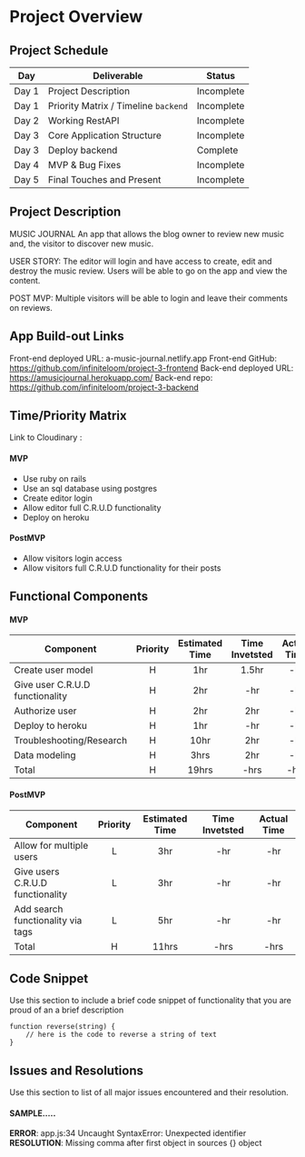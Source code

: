 # Project Overview

## Project Schedule

|  Day | Deliverable | Status
|---|---| ---|
|Day 1| Project Description | Incomplete
|Day 1| Priority Matrix / Timeline `backend` | Incomplete
|Day 2| Working RestAPI | Incomplete
|Day 3| Core Application Structure | Incomplete
|Day 3| Deploy backend | Complete 
|Day 4| MVP & Bug Fixes | Incomplete
|Day 5| Final Touches and Present | Incomplete


## Project Description
MUSIC JOURNAL
An app that allows the blog owner to review new music and, the visitor to discover new music.

USER STORY:
The editor will login and have access to create, edit and destroy the music review. Users will be able to go on the app and view the content.

POST MVP:
Multiple visitors will be able to login and leave their comments on reviews. 


## App Build-out Links 
Front-end deployed URL:  a-music-journal.netlify.app
Front-end GitHub: https://github.com/infiniteloom/project-3-frontend
Back-end deployed URL: https://amusicjournal.herokuapp.com/
Back-end repo: https://github.com/infiniteloom/project-3-backend


## Time/Priority Matrix 

Link to Cloudinary : 



#### MVP

- Use ruby on rails 
- Use an sql database using postgres 
- Create editor login
- Allow editor full C.R.U.D functionality
- Deploy on heroku

#### PostMVP 

- Allow visitors login access 
- Allow visitors full C.R.U.D functionality for their posts

## Functional Components
#### MVP
| Component | Priority | Estimated Time | Time Invetsted | Actual Time |
| --- | :---: |  :---: | :---: | :---: |
| Create user model | H | 1hr | 1.5hr | -hr|
| Give user C.R.U.D functionality | H | 2hr | -hr | -hr|
| Authorize user | H | 2hr | 2hr | -hr|
| Deploy to heroku | H | 1hr| -hr | -hr |
| Troubleshooting/Research| H | 10hr | 2hr | -hr|
| Data modeling | H | 3hrs| 2hr | -hr |
| Total | H | 19hrs| -hrs | -hrs |

#### PostMVP
| Component | Priority | Estimated Time | Time Invetsted | Actual Time |
| --- | :---: |  :---: | :---: | :---: |
| Allow for multiple users | L | 3hr | -hr | -hr|
| Give users C.R.U.D functionality | L | 3hr | -hr | -hr|
| Add search functionality via tags | L | 5hr | -hr | -hr|
| Total | H | 11hrs| -hrs | -hrs |

 

## Code Snippet

Use this section to include a brief code snippet of functionality that you are proud of an a brief description  

```
function reverse(string) {
	// here is the code to reverse a string of text
}
```

## Issues and Resolutions
 Use this section to list of all major issues encountered and their resolution.

#### SAMPLE.....
**ERROR**: app.js:34 Uncaught SyntaxError: Unexpected identifier                                
**RESOLUTION**: Missing comma after first object in sources {} object
